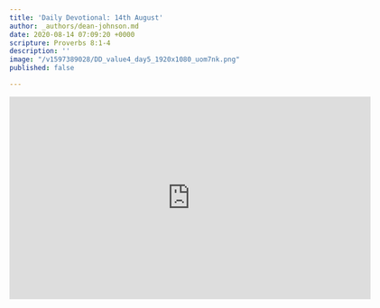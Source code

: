 ```yaml
---
title: 'Daily Devotional: 14th August'
author: _authors/dean-johnson.md
date: 2020-08-14 07:09:20 +0000
scripture: Proverbs 8:1-4
description: ''
image: "/v1597389028/DD_value4_day5_1920x1080_uom7nk.png"
published: false

---
```

<iframe src="https://player.vimeo.com/video/447625981" width="640" height="360" frameborder="0" allow="autoplay; fullscreen" allowfullscreen></iframe>